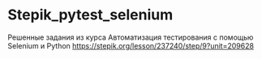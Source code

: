 # Stepik_pytest_selenium
Решенные задания из курса Автоматизация тестирования с помощью Selenium и Python
https://stepik.org/lesson/237240/step/9?unit=209628
